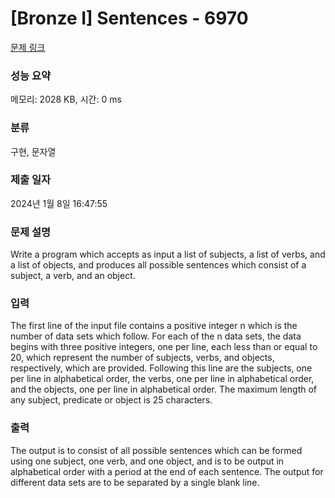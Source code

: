 # [Bronze I] Sentences - 6970 

[문제 링크](https://www.acmicpc.net/problem/6970) 

### 성능 요약

메모리: 2028 KB, 시간: 0 ms

### 분류

구현, 문자열

### 제출 일자

2024년 1월 8일 16:47:55

### 문제 설명

<p>Write a program which accepts as input a list of subjects, a list of verbs, and a list of objects, and produces all possible sentences which consist of a subject, a verb, and an object.</p>

### 입력 

 <p>The first line of the input file contains a positive integer n which is the number of data sets which follow. For each of the n data sets, the data begins with three positive integers, one per line, each less than or equal to 20, which represent the number of subjects, verbs, and objects, respectively, which are provided. Following this line are the subjects, one per line in alphabetical order, the verbs, one per line in alphabetical order, and the objects, one per line in alphabetical order. The maximum length of any subject, predicate or object is 25 characters.</p>

### 출력 

 <p>The output is to consist of all possible sentences which can be formed using one subject, one verb, and one object, and is to be output in alphabetical order with a period at the end of each sentence. The output for different data sets are to be separated by a single blank line.</p>

